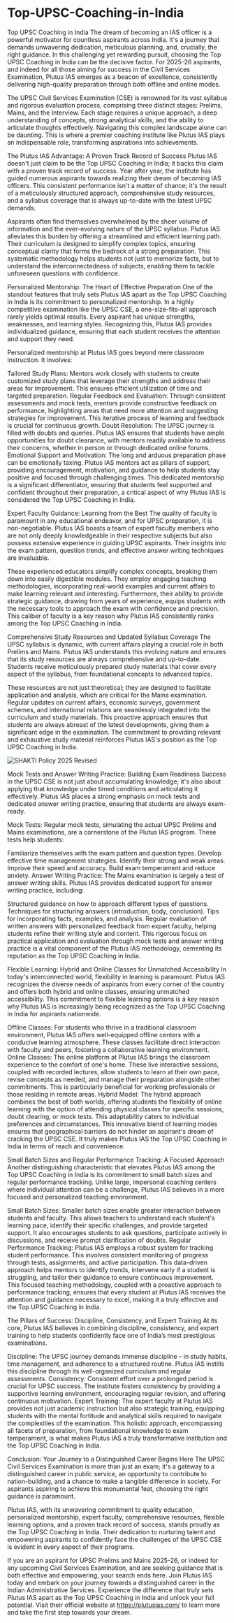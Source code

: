 # Top-UPSC-Coaching-in-India
Top UPSC Coaching in India
The dream of becoming an IAS officer is a powerful motivator for countless aspirants across India. It's a journey that demands unwavering dedication, meticulous planning, and, crucially, the right guidance. In this challenging yet rewarding pursuit, choosing the Top UPSC Coaching in India can be the decisive factor. For 2025-26 aspirants, and indeed for all those aiming for success in the Civil Services Examination, Plutus IAS emerges as a beacon of excellence, consistently delivering high-quality preparation through both offline and online modes.

The UPSC Civil Services Examination (CSE) is renowned for its vast syllabus and rigorous evaluation process, comprising three distinct stages: Prelims, Mains, and the Interview. Each stage requires a unique approach, a deep understanding of concepts, strong analytical skills, and the ability to articulate thoughts effectively. Navigating this complex landscape alone can be daunting. This is where a premier coaching institute like Plutus IAS plays an indispensable role, transforming aspirations into achievements.

The Plutus IAS Advantage: A Proven Track Record of Success
Plutus IAS doesn't just claim to be the Top UPSC Coaching in India; it backs this claim with a proven track record of success. Year after year, the institute has guided numerous aspirants towards realizing their dream of becoming IAS officers. This consistent performance isn't a matter of chance; it's the result of a meticulously structured approach, comprehensive study resources, and a syllabus coverage that is always up-to-date with the latest UPSC demands.

Aspirants often find themselves overwhelmed by the sheer volume of information and the ever-evolving nature of the UPSC syllabus. Plutus IAS alleviates this burden by offering a streamlined and efficient learning path. Their curriculum is designed to simplify complex topics, ensuring conceptual clarity that forms the bedrock of a strong preparation. This systematic methodology helps students not just to memorize facts, but to understand the interconnectedness of subjects, enabling them to tackle unforeseen questions with confidence.

Personalized Mentorship: The Heart of Effective Preparation
One of the standout features that truly sets Plutus IAS apart as the Top UPSC Coaching in India is its commitment to personalized mentorship. In a highly competitive examination like the UPSC CSE, a one-size-fits-all approach rarely yields optimal results. Every aspirant has unique strengths, weaknesses, and learning styles. Recognizing this, Plutus IAS provides individualized guidance, ensuring that each student receives the attention and support they need.

Personalized mentorship at Plutus IAS goes beyond mere classroom instruction. It involves:

Tailored Study Plans: Mentors work closely with students to create customized study plans that leverage their strengths and address their areas for improvement. This ensures efficient utilization of time and targeted preparation.
Regular Feedback and Evaluation: Through consistent assessments and mock tests, mentors provide constructive feedback on performance, highlighting areas that need more attention and suggesting strategies for improvement. This iterative process of learning and feedback is crucial for continuous growth.
Doubt Resolution: The UPSC journey is filled with doubts and queries. Plutus IAS ensures that students have ample opportunities for doubt clearance, with mentors readily available to address their concerns, whether in person or through dedicated online forums.
Emotional Support and Motivation: The long and arduous preparation phase can be emotionally taxing. Plutus IAS mentors act as pillars of support, providing encouragement, motivation, and guidance to help students stay positive and focused through challenging times.
This dedicated mentorship is a significant differentiator, ensuring that students feel supported and confident throughout their preparation, a critical aspect of why Plutus IAS is considered the Top UPSC Coaching in India.

Expert Faculty Guidance: Learning from the Best
The quality of faculty is paramount in any educational endeavor, and for UPSC preparation, it is non-negotiable. Plutus IAS boasts a team of expert faculty members who are not only deeply knowledgeable in their respective subjects but also possess extensive experience in guiding UPSC aspirants. Their insights into the exam pattern, question trends, and effective answer writing techniques are invaluable.

These experienced educators simplify complex concepts, breaking them down into easily digestible modules. They employ engaging teaching methodologies, incorporating real-world examples and current affairs to make learning relevant and interesting. Furthermore, their ability to provide strategic guidance, drawing from years of experience, equips students with the necessary tools to approach the exam with confidence and precision. This caliber of faculty is a key reason why Plutus IAS consistently ranks among the Top UPSC Coaching in India.

Comprehensive Study Resources and Updated Syllabus Coverage
The UPSC syllabus is dynamic, with current affairs playing a crucial role in both Prelims and Mains. Plutus IAS understands this evolving nature and ensures that its study resources are always comprehensive and up-to-date. Students receive meticulously prepared study materials that cover every aspect of the syllabus, from foundational concepts to advanced topics.

These resources are not just theoretical; they are designed to facilitate application and analysis, which are critical for the Mains examination. Regular updates on current affairs, economic surveys, government schemes, and international relations are seamlessly integrated into the curriculum and study materials. This proactive approach ensures that students are always abreast of the latest developments, giving them a significant edge in the examination. The commitment to providing relevant and exhaustive study material reinforces Plutus IAS's position as the Top UPSC Coaching in India.

![SHAKTI Policy 2025 Revised](https://github.com/user-attachments/assets/1c1484d1-11b8-4602-be15-d4cddb40960e)


Mock Tests and Answer Writing Practice: Building Exam Readiness
Success in the UPSC CSE is not just about accumulating knowledge; it's also about applying that knowledge under timed conditions and articulating it effectively. Plutus IAS places a strong emphasis on mock tests and dedicated answer writing practice, ensuring that students are always exam-ready.

Mock Tests: Regular mock tests, simulating the actual UPSC Prelims and Mains examinations, are a cornerstone of the Plutus IAS program. These tests help students:

Familiarize themselves with the exam pattern and question types.
Develop effective time management strategies.
Identify their strong and weak areas.
Improve their speed and accuracy.
Build exam temperament and reduce anxiety.
Answer Writing Practice: The Mains examination is largely a test of answer writing skills. Plutus IAS provides dedicated support for answer writing practice, including:

Structured guidance on how to approach different types of questions.
Techniques for structuring answers (introduction, body, conclusion).
Tips for incorporating facts, examples, and analysis.
Regular evaluation of written answers with personalized feedback from expert faculty, helping students refine their writing style and content.
This rigorous focus on practical application and evaluation through mock tests and answer writing practice is a vital component of the Plutus IAS methodology, cementing its reputation as the Top UPSC Coaching in India.

Flexible Learning: Hybrid and Online Classes for Unmatched Accessibility
In today's interconnected world, flexibility in learning is paramount. Plutus IAS recognizes the diverse needs of aspirants from every corner of the country and offers both hybrid and online classes, ensuring unmatched accessibility. This commitment to flexible learning options is a key reason why Plutus IAS is increasingly being recognized as the Top UPSC Coaching in India for aspirants nationwide.

Offline Classes: For students who thrive in a traditional classroom environment, Plutus IAS offers well-equipped offline centers with a conducive learning atmosphere. These classes facilitate direct interaction with faculty and peers, fostering a collaborative learning environment.
Online Classes: The online platform at Plutus IAS brings the classroom experience to the comfort of one's home. These live interactive sessions, coupled with recorded lectures, allow students to learn at their own pace, revise concepts as needed, and manage their preparation alongside other commitments. This is particularly beneficial for working professionals or those residing in remote areas.
Hybrid Model: The hybrid approach combines the best of both worlds, offering students the flexibility of online learning with the option of attending physical classes for specific sessions, doubt clearing, or mock tests. This adaptability caters to individual preferences and circumstances.
This innovative blend of learning modes ensures that geographical barriers do not hinder an aspirant's dream of cracking the UPSC CSE. It truly makes Plutus IAS the Top UPSC Coaching in India in terms of reach and convenience.

Small Batch Sizes and Regular Performance Tracking: A Focused Approach
Another distinguishing characteristic that elevates Plutus IAS among the Top UPSC Coaching in India is its commitment to small batch sizes and regular performance tracking. Unlike large, impersonal coaching centers where individual attention can be a challenge, Plutus IAS believes in a more focused and personalized teaching environment.

Small Batch Sizes: Smaller batch sizes enable greater interaction between students and faculty. This allows teachers to understand each student's learning pace, identify their specific challenges, and provide targeted support. It also encourages students to ask questions, participate actively in discussions, and receive prompt clarification of doubts.
Regular Performance Tracking: Plutus IAS employs a robust system for tracking student performance. This involves consistent monitoring of progress through tests, assignments, and active participation. This data-driven approach helps mentors to identify trends, intervene early if a student is struggling, and tailor their guidance to ensure continuous improvement.
This focused teaching methodology, coupled with a proactive approach to performance tracking, ensures that every student at Plutus IAS receives the attention and guidance necessary to excel, making it a truly effective and the Top UPSC Coaching in India.

The Pillars of Success: Discipline, Consistency, and Expert Training
At its core, Plutus IAS believes in combining discipline, consistency, and expert training to help students confidently face one of India’s most prestigious examinations.

Discipline: The UPSC journey demands immense discipline – in study habits, time management, and adherence to a structured routine. Plutus IAS instills this discipline through its well-organized curriculum and regular assessments.
Consistency: Consistent effort over a prolonged period is crucial for UPSC success. The institute fosters consistency by providing a supportive learning environment, encouraging regular revision, and offering continuous motivation.
Expert Training: The expert faculty at Plutus IAS provides not just academic instruction but also strategic training, equipping students with the mental fortitude and analytical skills required to navigate the complexities of the examination.
This holistic approach, encompassing all facets of preparation, from foundational knowledge to exam temperament, is what makes Plutus IAS a truly transformative institution and the Top UPSC Coaching in India.

Conclusion: Your Journey to a Distinguished Career Begins Here
The UPSC Civil Services Examination is more than just an exam; it's a gateway to a distinguished career in public service, an opportunity to contribute to nation-building, and a chance to make a tangible difference in society. For aspirants aspiring to achieve this monumental feat, choosing the right guidance is paramount.

Plutus IAS, with its unwavering commitment to quality education, personalized mentorship, expert faculty, comprehensive resources, flexible learning options, and a proven track record of success, stands proudly as the Top UPSC Coaching in India. Their dedication to nurturing talent and empowering aspirants to confidently face the challenges of the UPSC CSE is evident in every aspect of their programs.

If you are an aspirant for UPSC Prelims and Mains 2025-26, or indeed for any upcoming Civil Services Examination, and are seeking guidance that is both effective and empowering, your search ends here. Join Plutus IAS today and embark on your journey towards a distinguished career in the Indian Administrative Services. Experience the difference that truly sets Plutus IAS apart as the Top UPSC Coaching in India and unlock your full potential. Visit their official website at https://plutusias.com/ to learn more and take the first step towards your dream.
